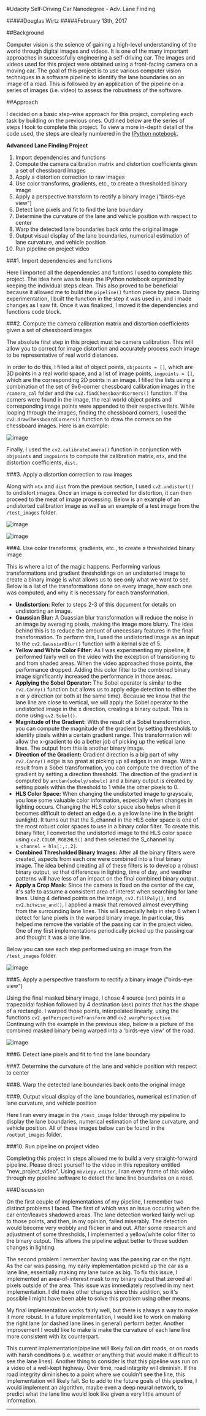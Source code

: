 #Udacity Self-Driving Car Nanodegree - Adv. Lane Finding

#####Douglas Wirtz
#####February 13th, 2017

##Background

Computer vision is the science of gaining a high-level understanding of the world through digital images and videos. It is one of the many important approaches in successfully engineering a self-driving car. The images and videos used for this project were obtained using a front-facing camera on a moving car. The goal of this project is to use various computer vision techniques in a software pipeline to identify the lane boundaries on an image of a road. This is followed by an application of the pipeline on a series of images (i.e. video) to assess the robustness of the software.

##Approach

I decided on a basic step-wise approach for this project, completing each task by building on the previous ones. Outlined below are the series of steps I took to complete this project. To view a more in-depth detail of the code used, the steps are clearly numbered in the [IPython notebook](). 

**Advanced Lane Finding Project**

1. Import dependencies and functions
2. Compute the camera calibration matrix and distortion coefficients given a set of chessboard images
3. Apply a distortion correction to raw images
4. Use color transforms, gradients, etc., to create a thresholded binary image
5. Apply a perspective transform to rectify a binary image ("birds-eye view")
6. Detect lane pixels and fit to find the lane boundary
7. Determine the curvature of the lane and vehicle position with respect to center
8. Warp the detected lane boundaries back onto the original image
9. Output visual display of the lane boundaries, numerical estimation of lane curvature, and vehicle position
10. Run pipeline on project video

###1. Import dependencies and functions

Here I imported all the dependencies and funtions I used to complete this project. The idea here was to keep the IPython notebook organized by keeping the individual steps clean. This also proved to be beneficial because it allowed me to build the `pipeline()` funtion piece by piece. During experimentation, I built the function in the step it was used in, and I made changes as I saw fit. Once it was finalized, I moved it the dependencies and functions code block.

###2. Compute the camera calibration matrix and distortion coefficients given a set of chessboard images

The absolute first step in this project must be camera calibration. This will allow you to correct for image distortion and accurately process each image to be representative of real world distances. 

In order to do this, I filled a list of object points, `objpoints = []`, which are 3D points in a real world space, and a list of image points, `imgpoints = []`, which are the corresponding 2D points in an image. I filled the lists using a combination of the set of 9x6-corner chessboard calibration images in the `/camera_cal` folder and the `cv2.findChessboardCorners()` function. If the corners were found in the image, the real world object points and corresponding image points were appended to their respective lists. While looping through the images, finding the chessboard corners, I used the `cv2.drawChessboardCorners()` function to draw the corners on the chessboard images. Here is an example:

![image](img)

Finally, I used the `cv2.calibrateCamera()` function in conjunction with `objpoints` and `imgpoints` to compute the calibration matrix, `mtx`, and the distortion coefficients, `dist`.

###3. Apply a distortion correction to raw images

Along with `mtx` and `dist` from the previous section, I used `cv2.undistort()` to undistort images. Once an image is corrected for distortion, it can then proceed to the meat of image processing. Below is an example of an undistorted calibration image as well as an example of a test image from the `/test_images` folder.

![image](img)

![image](img)

###4. Use color transforms, gradients, etc., to create a thresholded binary image

This is where a lot of the magic happens. Performing various transformations and gradient thresholdings on an undistorted image to create a binary image is what allows us to see only what we want to see. Below is a list of the transformations done on every image, how each one was computed, and why it is necessary for each transformation.

* **Undistortion:** Refer to steps 2-3 of this document for details on undistorting an image.
* **Gaussian Blur:** A Guassian blur transformation will reduce the noise in an image by averaging pixels, making the image more blurry. The idea behind this is to reduce the amount of unecessary features in the final transformation. To perform this, I used the undistorted image as an input to the `cv2.GaussianBlur()` function with a kernal size of 5.
* **Yellow and White Color Filter:** As I was experimenting my pipeline, it performed fairly well on the video with the exception of transitioning to and from shaded areas. When the video approached those points, the performance dropped. Adding this color filter to the combined binary image significantly increased the performance in those areas.
* **Applying the Sobel Operator:** The Sobel operator is similar to the `cv2.Canny()` function but allows us to apply edge detection to either the x or y direction (or both at the same time). Because we know that the lane line are close to vertical, we will apply the Sobel operator to the undistorted image in the x direction, creating a binary output. This is done using `cv2.Sobel()`.
* **Magnitude of the Gradient:** With the result of a Sobel transformation, you can compute the magnitude of the gradient by setting thresholds to identify pixels within a certain gradient range. This transformation will allow the x-gradient to do a better job of picking up the vetical lane lines. The output from this is another binary image.
* **Direction of the Gradient:** Gradient direction is a big part of why `cv2.Canny()` edge is so great at picking up all edges in an image. With a result from a Sobel transformation, you can compute the direction of the gradient by setting a direction threshold. The direction of the gradient is computed by `arctan(sobely/sobelx)` and a binary output is created by setting pixels within the threshold to 1 while the other pixels to 0.
* **HLS Color Space:** When changing the undistorted image to grayscale, you lose some valuable color information, especially when changes in lighting occurs. Changing the HLS color space also helps when it becomes difficult to detect an edge (i.e. a yellow lane line in the bright sunlight). It turns out that the S_channel in the HLS color space is one of the most robust color spaces to use in a binary color filter. To create this binary filter, I converted the undistorted image to the HLS color space using `cv2.COLOR_RGB2HLS()` and then selected the S_channel by `s_channel = hls[:,:,2]`.
* **Combined Thresholded Binary Images:** After all the binary filters were created, aspects from each one were combined into a final binary image. The idea behind creating all of these filters is to develop a robust binary output, so that differences in lighting, time of day, and weather patterns will have less of an impact on the final combined binary output.
* **Apply a Crop Mask:** Since the camera is fixed on the center of the car, it's safe to assume a consistent area of interest when searching for lane lines. Using 4 defined points on the image, `cv2.fillPoly()`, and `cv2.bitwise_and()`, I applied a mask that removed almost everything from the surrounding lane lines. This will especially help in step 6 when I detect for lane pixels in the warped binary image. In particular, this helped me remove the variable of the passing car in the project video. One of my first implementations periodically picked up the passing car and thought it was a lane line.

Below you can see each step performed using an image from the `/test_images` folder.

![image](img)

###5. Apply a perspective transform to rectify a binary image ("birds-eye view")

Using the final masked binary image, I chose 4 source (`src`) points in a trapezoidal fashion followed by 4 destination (`dst`) points that has the shape of a rectangle. I warped those points, interpolated linearly, using the functions `cv2.getPerspectiveTransform` and `cv2.warpPerspective`. Continuing with the example in the previous step, below is a picture of the combined masked binary being warped into a 'birds-eye view' of the road.

![image](img)

###6. Detect lane pixels and fit to find the lane boundary

###7. Determine the curvature of the lane and vehicle position with respect to center

###8. Warp the detected lane boundaries back onto the original image

###9. Output visual display of the lane boundaries, numerical estimation of lane curvature, and vehicle position

Here I ran every image in the `/test_image` folder through my pipeline to display the lane boundaries, numerical estimation of the lane curvature, and vehicle position. All of these images below can be found in the `/output_images` folder.

###10. Run pipeline on project video

Completing this project in steps allowed me to build a very straight-forward pipeline. Please direct yourself to the video in this repository entitled "new_project_video". Using `moviepy.editor`, I ran every frame of this video through my pipeline software to detect the lane line boundaries on a road.

###Discussion

On the first couple of implementations of my pipeline, I remember two distinct problems I faced. The first of which was an issue occuring when the car enter/leaves shadowed areas. The lane detection worked fairly well up to those points, and then, in my opinion, failed miserably. The detection would become very wobbly and flicker in and out. After some research and adjustment of some thresholds, I implemented a yellow/white color filter to the binary output. This allows the pipeline adjust better to those sudden changes in lighting. 

The second problem I remember having was the passing car on the right. As the car was passing, my early implementation picked up the car as a lane line, essentially making my lane twice as big. To fix this issue, I implemented an area-of-interest mask to my binary output that zeroed all pixels outside of the area. This issue was immediately resolved in my next implementation. I did make other changes since this addition, so it's possible I might have been able to solve this problem using other means.

My final implementation works fairly well, but there is always a way to make it more robust. In a future implementation, I would like to work on making the right lane (or dashed lane lines in general) perform better. Another improvement I would like to make is make the curvature of each lane line more consistent with its counterpart.

This current implementation/pipeline will likely fail on dirt roads, or on roads with harsh conditions (i.e. weather or anything that would make it difficult to see the lane lines). Another thing to consider is that this pipeline was run on a video of a well-kept highway. Over time, road integrity will diminish. If the road integrity diminishes to a point where we couldn't see the line, this implementation will likely fail. So to add to the future goals of this pipeline, I would implement an algorithm, maybe even a deep neural network, to predict what the lane line would look like given a very little amount of information.
***
